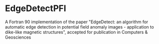 # EdgeDetectPFI
A Fortran 90 implementation of the paper "EdgeDetect: an algorithm for  automatic edge detection in potential field anomaly images - application to  dike-like magnetic structures", accepted for publication in Computers &amp; Geosciences 
